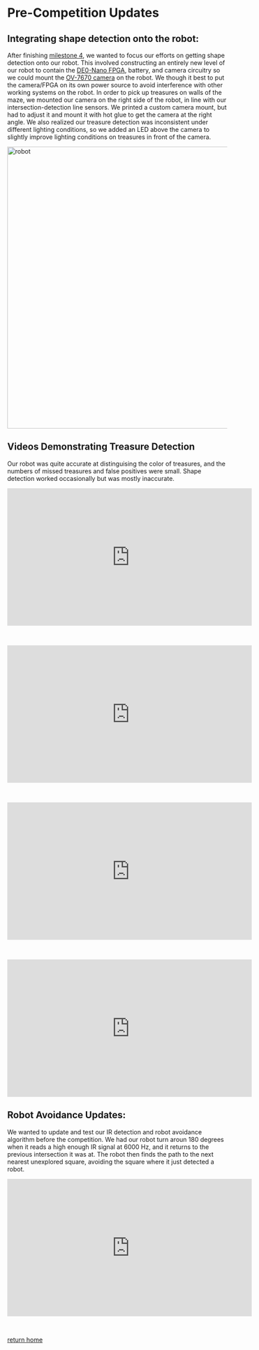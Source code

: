 # Pre-Competition Updates

## Integrating shape detection onto the robot:

After finishing [milestone 4](../Milestones/Milestone4.md), we wanted to focus our efforts on getting shape detection onto our robot. This involved constructing an entirely new level of our robot to contain the [DE0-Nano FPGA](http://www.ti.com/lit/ug/tidu737/tidu737.pdf), battery, and camera circuitry so we could mount the [OV-7670 camera](http://web.mit.edu/6.111/www/f2016/tools/OV7670_2006.pdf) on the robot. We though it best to put the camera/FPGA on its own power source to avoid interference with other working systems on the robot. In order to pick up treasures on walls of the maze, we mounted our camera on the right side of the robot, in line with our intersection-detection line sensors. We printed a custom camera mount, but had to adjust it and mount it with hot glue to get the camera at the right angle. We also realized our treasure detection was inconsistent under different lighting conditions, so we added an LED above the camera to slightly improve lighting conditions on treasures in front of the camera.

<img width="646" alt="robot" src="https://user-images.githubusercontent.com/12742304/49557189-d845ac00-f8d4-11e8-818d-6e9d9c53fe43.jpeg">

## Videos Demonstrating Treasure Detection
Our robot was quite accurate at distinguising the color of treasures, and the numbers of missed treasures and false positives were small. Shape detection worked occasionally but was mostly inaccurate. 

<iframe width="560" height="315" src="https://www.youtube.com/embed/HzJs7IEtQ9A" frameborder="0" allow="accelerometer; autoplay; encrypted-media; gyroscope; picture-in-picture" allowfullscreen></iframe>

&nbsp;

<iframe width="560" height="315" src="https://www.youtube.com/embed/Vtmck79LdVs" frameborder="0" allow="accelerometer; autoplay; encrypted-media; gyroscope; picture-in-picture" allowfullscreen></iframe>

&nbsp;

<iframe width="560" height="315" src="https://www.youtube.com/embed/Cj8_2oRjutA" frameborder="0" allow="accelerometer; autoplay; encrypted-media; gyroscope; picture-in-picture" allowfullscreen></iframe>

&nbsp;

<iframe width="560" height="315" src="https://www.youtube.com/embed/A5Kt-bS-FXg" frameborder="0" allow="accelerometer; autoplay; encrypted-media; gyroscope; picture-in-picture" allowfullscreen></iframe>

## Robot Avoidance Updates:

We wanted to update and test our IR detection and robot avoidance algorithm before the competition. We had our robot turn aroun 180 degrees when it reads a high enough IR signal at 6000 Hz, and it returns to the previous intersection it was at. The robot then finds the path to the next nearest unexplored square, avoiding the square where it just detected a robot. 

<iframe width="560" height="315" src="https://www.youtube.com/embed/qCYuCaHZuYs" frameborder="0" allow="accelerometer; autoplay; encrypted-media; gyroscope; picture-in-picture" allowfullscreen></iframe>

&nbsp;

[return home](../index.md)
